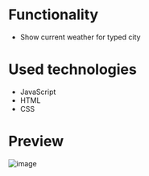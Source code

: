 # Functionality
- Show current weather for typed city

# Used technologies
-  JavaScript
-  HTML
-  CSS

# Preview

![image](https://github.com/AlexeyAbramovich/weather/assets/74393859/dabd655a-36f8-4cda-9424-4fb04ef079ff)

